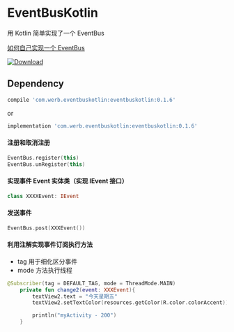 # EventBusKotlin

用 Kotlin 简单实现了一个 EventBus

[如何自己实现一个 EventBus](https://github.com/Werb/EventBusKotlin/wiki/%E5%A6%82%E4%BD%95%E8%87%AA%E5%B7%B1%E5%AE%9E%E7%8E%B0%E4%B8%80%E4%B8%AA-EventBus)

[![Download](https://api.bintray.com/packages/werbhelius/maven/eventbuskotlin/images/download.svg) ](https://bintray.com/werbhelius/maven/eventbuskotlin/_latestVersion)

## Dependency
```gradle
compile 'com.werb.eventbuskotlin:eventbuskotlin:0.1.6'
```
or
```gradle
implementation 'com.werb.eventbuskotlin:eventbuskotlin:0.1.6'
```


#### 注册和取消注册
```kotlin
EventBus.register(this)
EventBus.unRegister(this)
```
#### 实现事件 Event 实体类（实现 IEvent 接口）
```kotlin
class XXXXEvent: IEvent
```
#### 发送事件
```kotlin
EventBus.post(XXXEvent())
```
#### 利用注解实现事件订阅执行方法

* tag 用于细化区分事件
* mode 方法执行线程

```kotlin
@Subscriber(tag = DEFAULT_TAG, mode = ThreadMode.MAIN)
    private fun change2(event: XXXEvent){
        textView2.text = "今天星期五"
        textView2.setTextColor(resources.getColor(R.color.colorAccent))

        println("myActivity - 200")
    }
```
